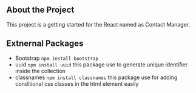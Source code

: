 ## About the Project 
This project is a getting started for the React named as Contact Manager.

## Extnernal Packages
 - Bootstrap `npm install bootstrap`
 - uuid `npm install uuid` 
    this package use to generate unique identifier inside the collection
 - classnames `npm install classnames`
    this package use for adding conditional css classes in the html element easily
